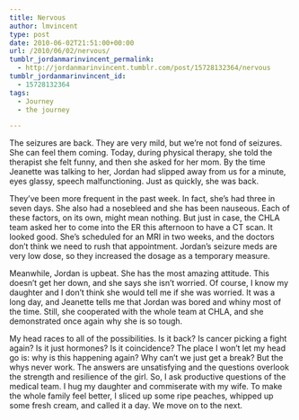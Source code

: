 ```yaml
---
title: Nervous
author: lmvincent
type: post
date: 2010-06-02T21:51:00+00:00
url: /2010/06/02/nervous/
tumblr_jordanmarinvincent_permalink:
  - http://jordanmarinvincent.tumblr.com/post/15728132364/nervous
tumblr_jordanmarinvincent_id:
  - 15728132364
tags:
  - Journey
  - the journey

---
```

The seizures are back. They are very mild, but we&rsquo;re not fond of seizures. She can feel them coming. Today, during physical therapy, she told the therapist she felt funny, and then she asked for her mom. By the time Jeanette was talking to her, Jordan had slipped away from us for a minute, eyes glassy, speech malfunctioning. Just as quickly, she was back.

They&rsquo;ve been more frequent in the past week. In fact, she&rsquo;s had three in seven days. She also had a nosebleed and she has been nauseous. Each of these factors, on its own, might mean nothing. But just in case, the CHLA team asked her to come into the ER this afternoon to have a CT scan. It looked good. She&rsquo;s scheduled for an MRI in two weeks, and the doctors don&rsquo;t think we need to rush that appointment. Jordan&rsquo;s seizure meds are very low dose, so they increased the dosage as a temporary measure.

Meanwhile, Jordan is upbeat. She has the most amazing attitude. This doesn&rsquo;t get her down, and she says she isn&rsquo;t worried. Of course, I know my daughter and I don&rsquo;t think she would tell me if she was worried. It was a long day, and Jeanette tells me that Jordan was bored and whiny most of the time. Still, she cooperated with the whole team at CHLA, and she demonstrated once again why she is so tough.

My head races to all of the possibilities. Is it back? Is cancer picking a fight again? Is it just hormones? Is it coincidence? The place I won&rsquo;t let my head go is: why is this happening again? Why can&rsquo;t we just get a break? But the whys never work. The answers are unsatisfying and the questions overlook the strength and resilience of the girl. So, I ask productive questions of the medical team. I hug my daughter and commiserate with my wife. To make the whole family feel better, I sliced up some ripe peaches, whipped up some fresh cream, and called it a day. We move on to the next.

<div class="blogger-post-footer">
  <img loading="lazy" width="1" height="1" src="https://blogger.googleusercontent.com/tracker/9039099668816362935-1370691569469254522?l=jordansjourney2.blogspot.com" alt="" />
</div>